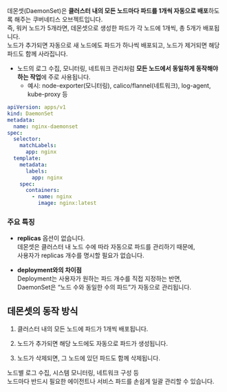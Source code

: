 데몬셋(DaemonSet)은 **클러스터 내의 모든 노드마다 파드를 1개씩 자동으로 배포**하도록 해주는 쿠버네티스 오브젝트입니다.  
즉, 워커 노드가 5개라면, 데몬셋으로 생성한 파드가 각 노드에 1개씩, 총 5개가 배포됩니다.  
노드가 추가되면 자동으로 새 노드에도 파드가 하나씩 배포되고, 노드가 제거되면 해당 파드도 함께 사라집니다.

- 노드의 로그 수집, 모니터링, 네트워크 관리처럼 **모든 노드에서 동일하게 동작해야 하는 작업**에 주로 사용됩니다.
    - 예시: node-exporter(모니터링), calico/flannel(네트워크), log-agent, kube-proxy 등

``` yml
apiVersion: apps/v1
kind: DaemonSet
metadata:
  name: nginx-daemonset
spec:
  selector:
    matchLabels:
      app: nginx
  template:
    metadata:
      labels:
        app: nginx
    spec:
      containers:
        - name: nginx
          image: nginx:latest
```

### 주요 특징

- **replicas** 옵션이 없습니다.  
    데몬셋은 클러스터 내 노드 수에 따라 자동으로 파드를 관리하기 때문에,  
    사용자가 replicas 개수를 명시할 필요가 없습니다.
    
- **deployment와의 차이점**  
    Deployment는 사용자가 원하는 파드 개수를 직접 지정하는 반면,  
    DaemonSet은 “노드 수와 동일한 수의 파드”가 자동으로 관리됩니다.

## 데몬셋의 동작 방식

1. 클러스터 내의 모든 노드에 파드가 1개씩 배포됩니다.
    
2. 노드가 추가되면 해당 노드에도 자동으로 파드가 생성됩니다.
    
3. 노드가 삭제되면, 그 노드에 있던 파드도 함께 삭제됩니다.
    
노드별 로그 수집, 시스템 모니터링, 네트워크 구성 등  
노드마다 반드시 필요한 에이전트나 서비스 파드를 손쉽게 일괄 관리할 수 있습니다.